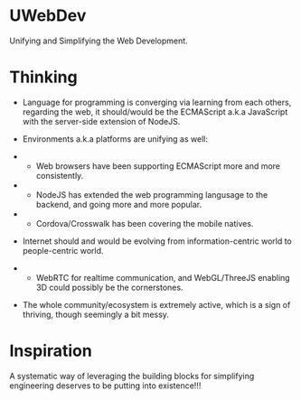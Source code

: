# UWebDev

Unifying and Simplifying the Web Development.

# Thinking

* Language for programming is converging via learning from each others, regarding the web, it should/would be the ECMAScript a.k.a JavaScript with the server-side extension of NodeJS.

* Environments a.k.a platforms are unifying as well:

* * Web browsers have been supporting ECMAScript more and more consistently.

* * NodeJS has extended the web programming langusage to the backend, and going more and more popular.

* * Cordova/Crosswalk has been covering the mobile natives.

* Internet should and would be evolving from information-centric world to people-centric world.

* * WebRTC for realtime communication, and WebGL/ThreeJS enabling 3D could possibly be the cornerstones.

* The whole community/ecosystem is extremely active, which is a sign of thriving, though seemingly a bit messy.

# Inspiration

A systematic way of leveraging the building blocks for simplifying engineering deserves to be putting into existence!!!
